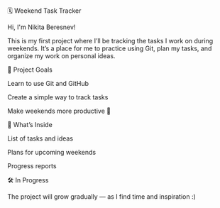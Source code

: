 🗓️ Weekend Task Tracker

Hi, I'm Nikita Beresnev!

This is my first project where I’ll be tracking the tasks I work on during weekends.
It’s a place for me to practice using Git, plan my tasks, and organize my work on personal ideas.

📌 Project Goals

Learn to use Git and GitHub

Create a simple way to track tasks

Make weekends more productive 💪

🚀 What’s Inside

List of tasks and ideas

Plans for upcoming weekends

Progress reports

🛠️ In Progress

The project will grow gradually — as I find time and inspiration :)
